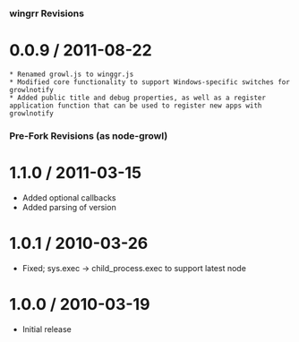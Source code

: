 ### wingrr Revisions

0.0.9 / 2011-08-22
==================

	* Renamed growl.js to winggr.js
	* Modified core functionality to support Windows-specific switches for growlnotify
	* Added public title and debug properties, as well as a register application function that can be used to register new apps with growlnotify

### Pre-Fork Revisions (as node-growl)

1.1.0 / 2011-03-15 
==================

  * Added optional callbacks
  * Added parsing of version

1.0.1 / 2010-03-26
==================

  * Fixed; sys.exec -> child_process.exec to support latest node

1.0.0 / 2010-03-19
==================
  
  * Initial release
